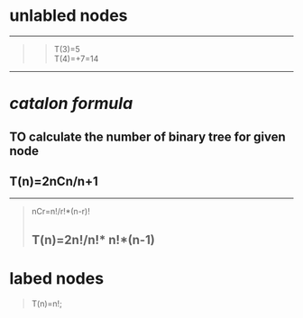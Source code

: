 # unlabled nodes
---
>>T(3)=5\
>>T(4)=+7=14 
---
# *catalon formula*
## TO calculate the number of binary tree for given node
## T(n)=2nCn/n+1
---
> nCr=n!/r!*(n-r)!
> 
> ## T(n)=2n!/n!* n!*(n-1)
 
 # labed nodes
 > T(n)=n!;
 